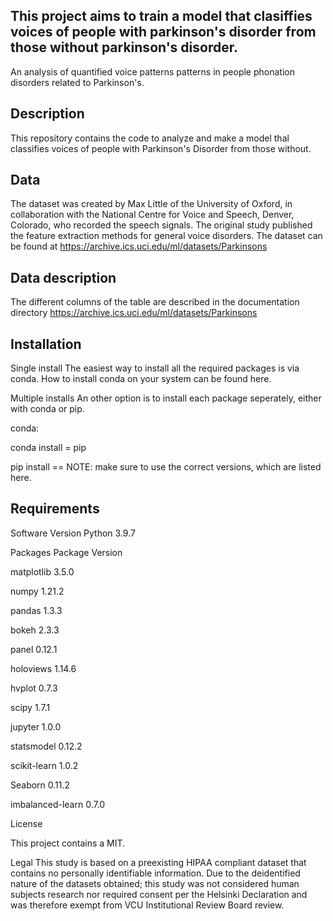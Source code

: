 ## This project aims to train a model that clasiffies voices of people with parkinson's disorder from those without parkinson's disorder. 
An analysis of quantified voice patterns patterns in people phonation disorders related to Parkinson's.

## Description 

This repository contains the code to analyze and make a model thal classifies voices of people with Parkinson's Disorder from those without.

## Data

The dataset was created by Max Little of the University of Oxford, in collaboration with the National Centre for Voice and Speech, Denver, Colorado, who recorded the speech signals. The original study published the feature extraction methods for general voice disorders.
The dataset can be found at https://archive.ics.uci.edu/ml/datasets/Parkinsons

## Data description

The different columns of the table are described in the documentation directory https://archive.ics.uci.edu/ml/datasets/Parkinsons

## Installation

Single install
The easiest way to install all the required packages is via conda. How to install conda on your system can be found here.

Multiple installs
An other option is to install each package seperately, either with conda or pip.

conda:

  conda install <PACKAGE>=<VERSION>
pip

  pip install <PACKAGE>==<VERSION>
NOTE: make sure to use the correct versions, which are listed here.


## Requirements
  
Software	Version
Python	3.9.7

Packages Package	 Version
  
matplotlib   3.5.0   
  
numpy	1.21.2

pandas	1.3.3
  
bokeh	2.3.3

panel	0.12.1

holoviews	1.14.6
  
hvplot	0.7.3

scipy	1.7.1

jupyter	1.0.0

statsmodel	0.12.2

scikit-learn  1.0.2  

Seaborn  0.11.2  

imbalanced-learn   0.7.0 

License

This project contains a MIT.

Legal
This study is based on a preexisting HIPAA compliant dataset that contains no personally identifiable information. Due to the deidentified nature of the datasets obtained; this study was not considered human subjects research nor required consent per the Helsinki Declaration and was therefore exempt from VCU Institutional Review Board review.
